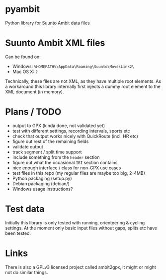 pyambit
=======

Python library for Suunto Ambit data files


Suunto Ambit XML files
======================

Can be found on:

* Windows: `%HOMEPATH%\AppData\Roaming\Suunto\MovesLink2\`
* Mac OS X: `?`

Technically, these files are not XML, as they have multiple root elements.
As a workaround this library internally first injects a dummy root element
to the XML document (in memory).


Plans / TODO
============

* output to GPX (kinda done, not validated yet)
* test with different settings, recording intervals, sports etc
* check that output works nicely with QuickRoute (incl. HR etc)
* figure out rest of the remaining fields
* validate output
* track segment / split time support
* include something from the `header` section
* figure out what the occasional `IBI` section contains
* nice enough interface / class for non-GPX use cases
* test files in this repo (my regular files are maybe too big, 2-4MB)
* Python packaging (setup.py)
* Debian packaging (debian/)
* Windows usage instructions?


Test data
=========

Initially this library is only tested with running, orienteering & cycling
settings. At the moment only basic input files without gaps, splits etc
have been tested.


Links
=====

There is also a GPLv3 licensed project called ambit2gpx, it might or
might not do similar things.



